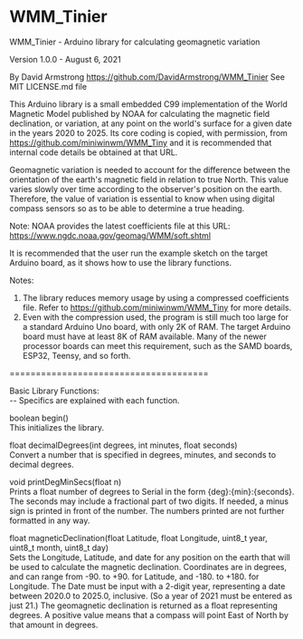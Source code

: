 # WMM_Tinier


WMM_Tinier - Arduino library for calculating geomagnetic variation

  Version 1.0.0 - August 6, 2021

  By David Armstrong
  https://github.com/DavidArmstrong/WMM_Tinier
  See MIT LICENSE.md file


This Arduino library is a small embedded C99 implementation of the World Magnetic Model published by NOAA for calculating the magnetic field declination, or variation, at any point on the world's surface for a given date in the years 2020 to 2025.  Its core coding is copied, with permission, from https://github.com/miniwinwm/WMM_Tiny and it is recommended that internal code details be obtained at that URL.

Geomagnetic variation is needed to account for the difference between the orientation of the earth's magnetic field in relation to true North.  This value varies slowly over time according to the observer's position on the earth.  Therefore, the value of variation is essential to know when using digital compass sensors so as to be able to determine a true heading.

Note: NOAA provides the latest coefficients file at this URL: https://www.ngdc.noaa.gov/geomag/WMM/soft.shtml

It is recommended that the user run the example sketch on the target Arduino board, as it shows how to use the library functions.

Notes:
  1) The library reduces memory usage by using a compressed coefficients file.  Refer to https://github.com/miniwinwm/WMM_Tiny for more details.
  2) Even with the compression used, the program is still much too large for a standard Arduino Uno board, with only 2K of RAM.  The target Arduino board must have at least 8K of RAM available.  Many of the newer processor boards can meet this requirement, such as the SAMD boards, ESP32, Teensy, and so forth.


======================================

Basic Library Functions:<br>
--  Specifics are explained with each function.

boolean begin()<br>
  This initializes the library.

float decimalDegrees(int degrees, int minutes, float seconds)<br>
  Convert a number that is specified in degrees, minutes, and seconds to decimal degrees.

void printDegMinSecs(float n)<br>
  Prints a float number of degrees to Serial in the form {deg}:{min}:{seconds}. The seconds may include a fractional part of two digits. If needed, a minus sign is printed in front of the number.  The numbers printed are not further formatted in any way.

float magneticDeclination(float Latitude, float Longitude, uint8_t year, uint8_t month, uint8_t day)<br>
  Sets the Longitude, Latitude, and date for any position on the earth that will be used to calculate the magnetic declination.  Coordinates are in degrees, and can range from -90. to +90. for Latitude, and -180. to +180. for Longitude.  The Date must be input with a 2-digit year, representing a date between 2020.0 to 2025.0, inclusive.  (So a year of 2021 must be entered as just 21.) The geomagnetic declination is returned as a float representing degrees. A positive value means that a compass will point East of North by that amount in degrees.
